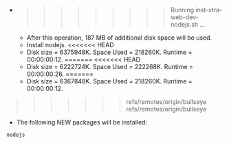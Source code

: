 * >>>>>>>>> Running inst-xtra-web-dev-nodejs.sh ...
  * After this operation, 187 MB of additional disk space will be used.
  * Install nodejs.
<<<<<<< HEAD
  * Disk size = 6375948K. Space Used = 218260K. Runtime = 00:00:00:12.
=======
<<<<<<< HEAD
  * Disk size = 6222724K. Space Used = 222268K. Runtime = 00:00:00:26.
=======
  * Disk size = 6367848K. Space Used = 218260K. Runtime = 00:00:00:12.
>>>>>>> refs/remotes/origin/bullseye
>>>>>>> refs/remotes/origin/bullseye
  * The following NEW packages will be installed:
  ```bash
nodejs
  ```
